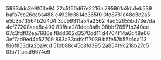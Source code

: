 5993ddc3e9f03e94
22c5f50d67e2216a
795961a3db1eb539
bafb7cc26ecba488
c4921e3814c365f0
0fd8781c48c3c2a5
e5b3573564b2d4d4
3ccb9311a54a2562
4ad52655bd73e7da
4cf77208aee8d490
83ffea281dec8afb
08bbf76571b240ee
67c3fdf02ea7686e
f8dd602d3570dd11
d4704f14a6c48e66
3ef7ad9ed4c52709
863a33cdfcf17039
b5fe57b55b1da113
f86f853dfa2ba9cd
51db88c45c8fd395
2a854f9c218b27c5
0fb71faeaf6674e9
